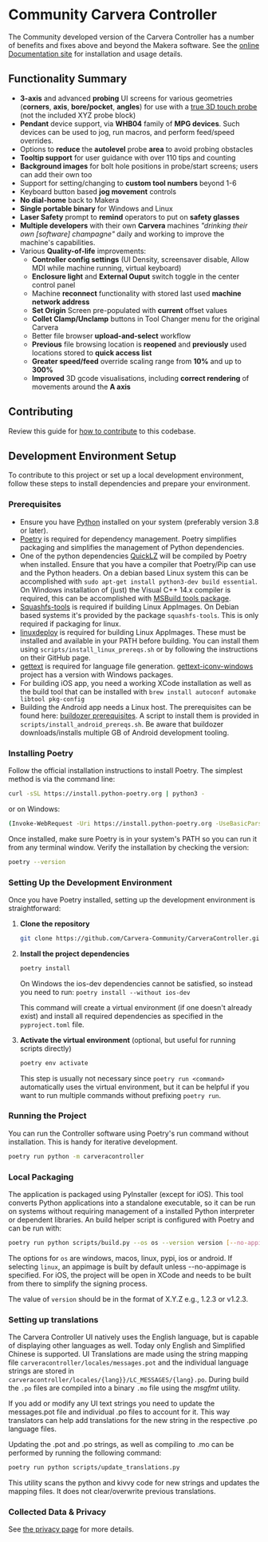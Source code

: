 # Community Carvera Controller

The Community developed version of the Carvera Controller has a number of benefits and fixes above and beyond the Makera software. See the [online Documentation site](https://carvera-community.gitbook.io/docs/controller/about) for installation and usage details.

## Functionality Summary
* **3-axis** and advanced **probing** UI screens for various geometries (**corners**, **axis**, **bore/pocket**, **angles**) for use with a [true 3D touch probe](https://www.instructables.com/Carvera-Touch-Probe-Modifications/) (not the included XYZ probe block)
* **Pendant** device support, via **WHB04** family of **MPG devices**. Such devices can be used to jog, run macros, and perform feed/speed overrides.
* Options to **reduce** the **autolevel** probe **area** to avoid probing obstacles
* **Tooltip support** for user guidance with over 110 tips and counting
* **Background images** for bolt hole positions in probe/start screens; users can add their own too
* Support for setting/changing to **custom tool numbers** beyond 1-6
* Keyboard button based **jog movement** controls
* **No dial-home** back to Makera
* **Single portable binary** for Windows and Linux
* **Laser Safety** prompt to **remind** operators to put on **safety glasses**
* **Multiple developers** with their own **Carvera** machines _"drinking their own [software] champagne"_ daily and working to improve the machine's capabilities.
* Various **Quality-of-life** improvements:
  * **Controller config settings** (UI Density, screensaver disable, Allow MDI while machine running, virtual keyboard)
  * **Enclosure light** and **External Ouput** switch toggle in the center control panel
  * Machine **reconnect** functionality with stored last used **machine network address**
  * **Set Origin** Screen pre-populated with **current** offset values
  * **Collet Clamp/Unclamp** buttons in Tool Changer menu for the original Carvera
  * Better file browser **upload-and-select** workflow
  * **Previous** file browsing location is **reopened** and **previously** used locations stored to **quick access list**
  * **Greater speed/feed** override scaling range from **10%** and up to **300%**
  * **Improved** 3D gcode visualisations, including **correct rendering** of movements around the **A axis**

## Contributing

Review this guide for [how to contribute](CONTRIBUTING.md) to this codebase.

## Development Environment Setup

To contribute to this project or set up a local development environment, follow these steps to install dependencies and prepare your environment.

### Prerequisites

* Ensure you have [Python](https://www.python.org/downloads/) installed on your system (preferably version 3.8 or later).
* [Poetry](https://python-poetry.org/) is required for dependency management. Poetry simplifies packaging and simplifies the management of Python dependencies.
* One of the python dependencies [QuickLZ](https://pypi.org/project/pyquicklz/) will be compiled by Poetry when installed. Ensure that you have a compiler that Poetry/Pip can use and the Python headers. On a debian based Linux system this can be accomplished with `sudo apt-get install python3-dev build essential`. On Windows installation of (just) the Visual C++ 14.x compiler is required, this can be accomplished with [MSBuild tools package](https://aka.ms/vs/17/release/vs_BuildTools.exe).
* [Squashfs-tools](https://github.com/plougher/squashfs-tools) is required if building Linux AppImages. On Debian based systems it's provided by the package `squashfs-tools`. This is only required if packaging for linux.
* [linuxdeploy](https://github.com/linuxdeploy/linuxdeploy) is required for building Linux AppImages. These must be installed and available in your PATH before building. You can install them using `scripts/install_linux_prereqs.sh` or by following the instructions on their GitHub page.
* [gettext](https://www.gnu.org/software/gettext/) is required for language file generation. [gettext-iconv-windows](https://mlocati.github.io/articles/gettext-iconv-windows.html) project has a version with Windows packages.
* For building iOS app, you need a working XCode installation as well as the build tool that can be installed with `brew install autoconf automake libtool pkg-config`
* Building the Android app needs a Linux host. The prerequisites can be found here: [buildozer prerequisites](https://buildozer.readthedocs.io/en/latest/installation.html). A script to install them is provided in `scripts/install_android_prereqs.sh`. Be aware that buildozer downloads/installs multiple GB of Android development tooling.

### Installing Poetry

Follow the official installation instructions to install Poetry. The simplest method is via the command line:

```bash
curl -sSL https://install.python-poetry.org | python3 -
```

or on Windows:

```bash
(Invoke-WebRequest -Uri https://install.python-poetry.org -UseBasicParsing).Content | py -
```

Once installed, make sure Poetry is in your system's PATH so you can run it from any terminal window. Verify the installation by checking the version:

```bash
poetry --version
```

### Setting Up the Development Environment

Once you have Poetry installed, setting up the development environment is straightforward:

1. **Clone the repository**

   ```bash
   git clone https://github.com/Carvera-Community/CarveraController.git
   ```

2. **Install the project dependencies**

   ```bash
   poetry install
   ```

   On Windows the ios-dev dependencies cannot be satisfied, so instead you need to run: `poetry install --without ios-dev`

   This command will create a virtual environment (if one doesn't already exist) and install all required dependencies as specified in the `pyproject.toml` file.

3. **Activate the virtual environment** (optional, but useful for running scripts directly)

   ```bash
   poetry env activate
   ```

   This step is usually not necessary since `poetry run <command>` automatically uses the virtual environment, but it can be helpful if you want to run multiple commands without prefixing `poetry run`.

### Running the Project

You can run the Controller software using Poetry's run command without installation. This is handy for iterative development.

```bash
poetry run python -m carveracontroller
```

### Local Packaging

The application is packaged using PyInstaller (except for iOS). This tool converts Python applications into a standalone executable, so it can be run on systems without requiring management of a installed Python interpreter or dependent libraries. An build helper script is configured with Poetry and can be run with:

```bash
poetry run python scripts/build.py --os os --version version [--no-appimage]
```

The options for `os` are windows, macos, linux, pypi, ios or android. If selecting `linux`, an appimage is built by default unless --no-appimage is specified.
For iOS, the project will be open in XCode and needs to be built from there to simplify the signing process.

The value of `version` should be in the format of X.Y.Z e.g., 1.2.3 or v1.2.3.

### Setting up translations

The Carvera Controller UI natively uses the English language, but is capable of displaying other languages as well. Today only English and Simplified Chinese is supported. UI Translations are made using the string mapping file `carveracontroller/locales/messages.pot` and the individual language strings are stored in `carveracontroller/locales/{lang}}/LC_MESSAGES/{lang}.po`. During build the `.po` files are compiled into a binary `.mo` file using the *msgfmt* utility.

If you add or modify any UI text strings you need to update the messages.pot file and individual .po files to account for it. This way translators can help add translations for the new string in the respective .po language files.

Updating the .pot and .po strings, as well as compiling to .mo can be performed by running the following command:

``` bash
poetry run python scripts/update_translations.py
```

This utility scans the python and kivvy code for new strings and updates the mapping files. It does not clear/overwrite previous translations.

### Collected Data & Privacy

See [the privacy page](PRIVACY.md) for more details.
